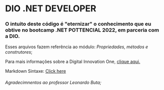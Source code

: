 # DIO .NET DEVELOPER

### O intuito deste código é "eternizar" o conhecimento que eu obtive no bootcamp .NET POTTENCIAL 2022, em parceria com a DIO. 

Esses arquivos fazem referência ao módulo: *Propriedades, métodos e construtores*;

Para mais informaçôes sobre a Digital Innovation One, [clique aqui.](https://www.dio.me/)

Markdown Sintaxe: [Click here](https://markdown.net.br/sintaxe-basica/)

###### Agradecimnentos ao professor Leonardo Buta;

